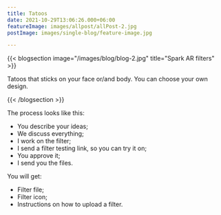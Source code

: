```yaml
---
title: Tatoos
date: 2021-10-29T13:06:26.000+06:00
featureImage: images/allpost/allPost-2.jpg
postImage: images/single-blog/feature-image.jpg

---
```

{{< blogsection image="/images/blog/blog-2.jpg" title="Spark AR filters" >}}

Tatoos that sticks on your face or/and body. You can choose your own design.

{{< /blogsection >}}

The process looks like this:

* You describe your ideas;
* We discuss everything;
* I work on the filter;
* I send a filter testing link, so you can try it on;
* You approve it;
* I send you the files.

You will get:

* Filter file;
* Filter icon;
* Instructions on how to upload a filter.